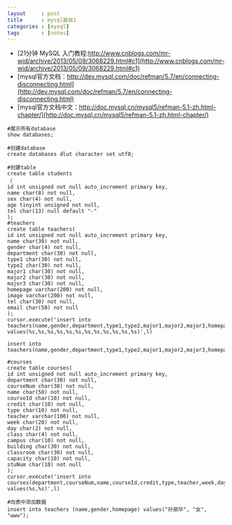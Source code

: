 ```yaml
---
layout     : post
title      : mysql基础1
categories : [mysql]
tags       : [notes]
---
```

* [21分钟 MySQL 入门教程:http://www.cnblogs.com/mr-wid/archive/2013/05/09/3068229.html#c1](http://www.cnblogs.com/mr-wid/archive/2013/05/09/3068229.html#c1)
* [mysql官方文档：http://dev.mysql.com/doc/refman/5.7/en/connecting-disconnecting.html](http://dev.mysql.com/doc/refman/5.7/en/connecting-disconnecting.html)
* [mysql官方文档中文：http://doc.mysql.cn/mysql5/refman-5.1-zh.html-chapter/](http://doc.mysql.cn/mysql5/refman-5.1-zh.html-chapter/)

```mysql
#展示所有database
show databases;

#创建database
create databases dlut character set utf8;

#创建table
create table students
（
id int unsigned not null auto_increment primary key,
name char(8) not null,
sex char(4) not null,
age tinyint unsigned not null,
tel char(13) null default "-"
);
#teachers
create table teachers(
id int unsigned not null auto_increment primary key,
name char(30) not null,
gender char(4) not null,
department char(30) not null,
type1 char(30) not null,
type2 char(30) not null,
major1 char(30) not null,
major2 char(30) not null,
major3 char(30) not null,
homepage varchar(200) not null,
image varchar(200) not null,
tel char(30) not null,
email char(50) not null
);
cursor.execute('insert into teachers(name,gender,department,type1,type2,major1,major2,major3,homepage,image,tel,email) values(%s,%s,%s,%s,%s,%s,%s,%s,%s,%s,%s,%s)',l)

insert into teachers(name,gender,department,type1,type2,major1,major2,major3,homepage,image,tel,email)values('%s','%s','%s','%s','%s','%s','%s','%s','%s','%s','%s','%s');

#courses
create table courses(
id int unsigned not null auto_increment primary key,
department char(30) not null,
courseNum char(30) not null,
name char(50) not null,
courseId char(10) not null,
credit char(10) not null,
type char(10) not null,
teacher varchar(100) not null,
week char(20) not null,
day char(2) not null,
class char(4) not null,
campus char(10) not null,
building char(30) not null,
classroom char(30) not null,
capacity char(10) not null,
stuNum char(10) not null
);
cursor.execute('insert into courses(department,courseNum,name,courseId,credit,type,teacher,week,day,class,campus,building,classroom,capacity,stuNum) values(%s,%s)',l)

#向表中添加数据
insert into teachers (name,gender,homepage) values("孙丽华", "女", "www");
```